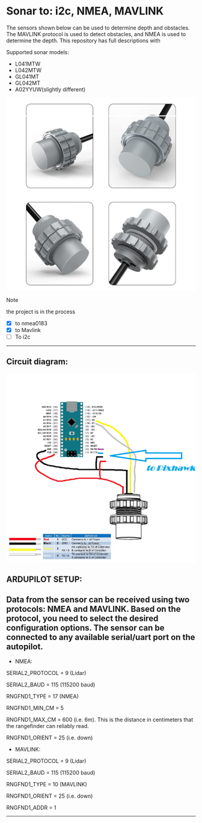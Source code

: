 # Sonar to: i2c, NMEA, MAVLINK
The sensors shown below can be used to determine depth and obstacles. The MAVLINK protocol is used to detect obstacles, and NMEA is used to determine the depth. This repository has full descriptions with

Supported sonar models:
- L041MTW
- L042MTW
- GL041MT
- GL042MT
- A02YYUW(slightly different)


![Screenshot](sonar.png)

> [!NOTE]
> the project is in the process 

- [x] to nmea0183
- [x] to Mavlink
- [ ] To i2c 

----------

##  Circuit diagram:

![Screenshot](diagram.png)

##  ARDUPILOT SETUP:

Data from the sensor can be received using two protocols: NMEA and MAVLINK.  Based on the protocol, you need to select the desired configuration options.
The sensor can be connected to any available serial/uart port on the autopilot.
----------
   - NMEA:
     
SERIAL2_PROTOCOL = 9 (Lidar)

SERIAL2_BAUD = 115 (115200 baud)

RNGFND1_TYPE = 17 (NMEA)

RNGFND1_MIN_CM = 5

RNGFND1_MAX_CM = 600 (i.e. 6m). This is the distance in centimeters that the rangefinder can reliably read.

RNGFND1_ORIENT = 25 (i.e. down)

   - MAVLINK:
     
SERIAL2_PROTOCOL = 9 (Lidar)

SERIAL2_BAUD = 115 (115200 baud)

RNGFND1_TYPE = 10 (MAVLINK)

RNGFND1_ORIENT = 25 (i.e. down)

RNGFND1_ADDR = 1 

----------
